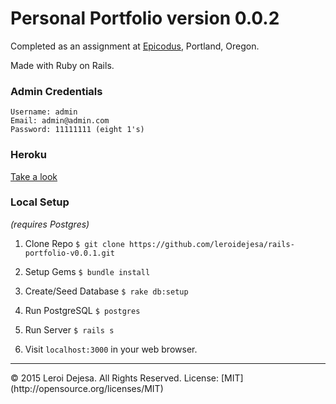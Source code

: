 # Personal Portfolio version 0.0.2

Completed as an assignment at [Epicodus](www.epicodus.com), Portland, Oregon.

Made with Ruby on Rails.

### Admin Credentials
```
Username: admin
Email: admin@admin.com
Password: 11111111 (eight 1's)
```
### Heroku
[Take a look](https://nameless-inlet-8355.herokuapp.com/)

### Local Setup
*(requires Postgres)*

1. Clone Repo `$ git clone https://github.com/leroidejesa/rails-portfolio-v0.0.1.git`

2. Setup Gems `$ bundle install`

3. Create/Seed Database `$ rake db:setup`

4. Run PostgreSQL `$ postgres`

5. Run Server `$ rails s`

6. Visit `localhost:3000` in your web browser.


<hr>
© 2015 Leroi Dejesa. All Rights Reserved. License: [MIT](http://opensource.org/licenses/MIT)
